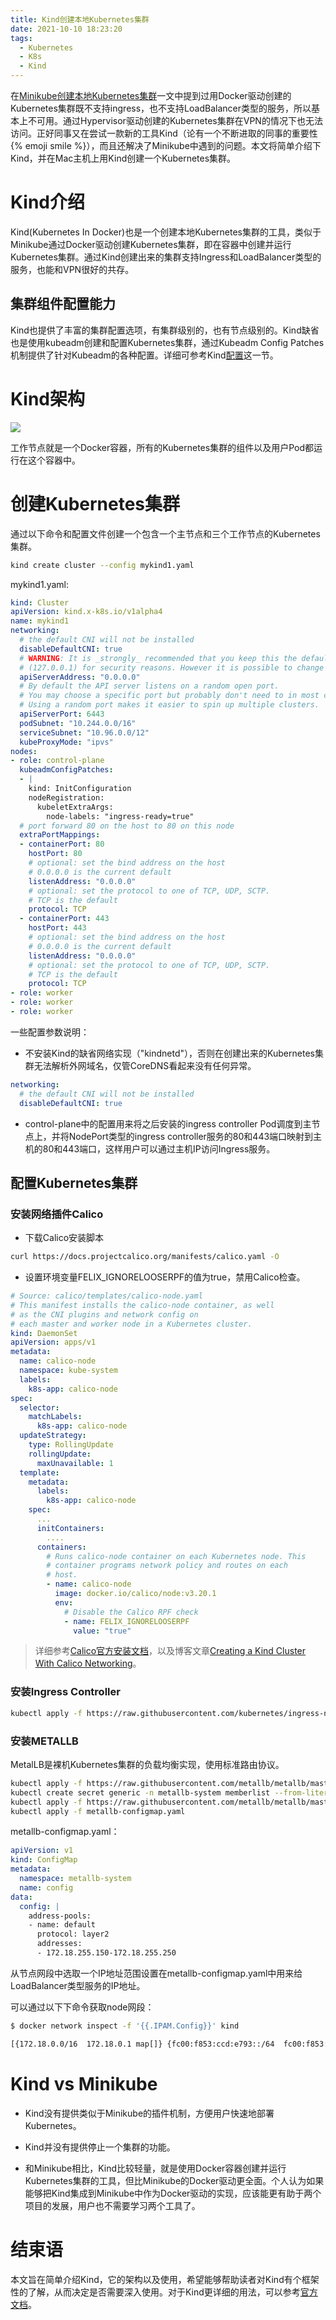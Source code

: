```yaml
---
title: Kind创建本地Kubernetes集群
date: 2021-10-10 18:23:20
tags:
  - Kubernetes
  - K8s
  - Kind
---
```


在[Minikube创建本地Kubernetes集群][1]一文中提到过用Docker驱动创建的Kubernetes集群既不支持ingress，也不支持LoadBalancer类型的服务，所以基本上不可用。通过Hypervisor驱动创建的Kubernetes集群在VPN的情况下也无法访问。正好同事又在尝试一款新的工具Kind（论有一个不断进取的同事的重要性{% emoji smile %}），而且还解决了Minikube中遇到的问题。本文将简单介绍下Kind，并在Mac主机上用Kind创建一个Kubernetes集群。
<!-- more -->

# Kind介绍
Kind(Kubernetes In Docker)也是一个创建本地Kubernetes集群的工具，类似于Minikube通过Docker驱动创建Kubernetes集群，即在容器中创建并运行Kubernetes集群。通过Kind创建出来的集群支持Ingress和LoadBalancer类型的服务，也能和VPN很好的共存。

## 集群组件配置能力
Kind也提供了丰富的集群配置选项，有集群级别的，也有节点级别的。Kind缺省也是使用kubeadm创建和配置Kubernetes集群，通过Kubeadm Config Patches机制提供了针对Kubeadm的各种配置。详细可参考Kind[配置][3]这一节。

# Kind架构
![](1.png)

工作节点就是一个Docker容器，所有的Kubernetes集群的组件以及用户Pod都运行在这个容器中。

# 创建Kubernetes集群
通过以下命令和配置文件创建一个包含一个主节点和三个工作节点的Kubernetes集群。

```bash
kind create cluster --config mykind1.yaml
```

mykind1.yaml:
```yaml
kind: Cluster
apiVersion: kind.x-k8s.io/v1alpha4
name: mykind1
networking:
  # the default CNI will not be installed
  disableDefaultCNI: true
  # WARNING: It is _strongly_ recommended that you keep this the default
  # (127.0.0.1) for security reasons. However it is possible to change this.
  apiServerAddress: "0.0.0.0"
  # By default the API server listens on a random open port.
  # You may choose a specific port but probably don't need to in most cases.
  # Using a random port makes it easier to spin up multiple clusters.
  apiServerPort: 6443
  podSubnet: "10.244.0.0/16"
  serviceSubnet: "10.96.0.0/12"
  kubeProxyMode: "ipvs"
nodes:
- role: control-plane
  kubeadmConfigPatches:
  - |
    kind: InitConfiguration
    nodeRegistration:
      kubeletExtraArgs:
        node-labels: "ingress-ready=true"
  # port forward 80 on the host to 80 on this node
  extraPortMappings:
  - containerPort: 80
    hostPort: 80
    # optional: set the bind address on the host
    # 0.0.0.0 is the current default
    listenAddress: "0.0.0.0"
    # optional: set the protocol to one of TCP, UDP, SCTP.
    # TCP is the default
    protocol: TCP
  - containerPort: 443
    hostPort: 443
    # optional: set the bind address on the host
    # 0.0.0.0 is the current default
    listenAddress: "0.0.0.0"
    # optional: set the protocol to one of TCP, UDP, SCTP.
    # TCP is the default
    protocol: TCP
- role: worker
- role: worker
- role: worker
```

一些配置参数说明：
+ 不安装Kind的缺省网络实现（"kindnetd"），否则在创建出来的Kubernetes集群无法解析外网域名，仅管CoreDNS看起来没有任何异常。
```yaml
networking:
  # the default CNI will not be installed
  disableDefaultCNI: true
```

+ control-plane中的配置用来将之后安装的ingress controller Pod调度到主节点上，并将NodePort类型的ingress controller服务的80和443端口映射到主机的80和443端口，这样用户可以通过主机IP访问Ingress服务。

## 配置Kubernetes集群

### 安装网络插件Calico
+ 下载Calico安装脚本
```bash
curl https://docs.projectcalico.org/manifests/calico.yaml -O
```

+ 设置环境变量FELIX_IGNORELOOSERPF的值为true，禁用Calico检查。
```yaml
# Source: calico/templates/calico-node.yaml
# This manifest installs the calico-node container, as well
# as the CNI plugins and network config on
# each master and worker node in a Kubernetes cluster.
kind: DaemonSet
apiVersion: apps/v1
metadata:
  name: calico-node
  namespace: kube-system
  labels:
    k8s-app: calico-node
spec:
  selector:
    matchLabels:
      k8s-app: calico-node
  updateStrategy:
    type: RollingUpdate
    rollingUpdate:
      maxUnavailable: 1
  template:
    metadata:
      labels:
        k8s-app: calico-node
    spec:
      ...
      initContainers:
        ....
      containers:
        # Runs calico-node container on each Kubernetes node. This
        # container programs network policy and routes on each
        # host.
        - name: calico-node
          image: docker.io/calico/node:v3.20.1
          env:
            # Disable the Calico RPF check
            - name: FELIX_IGNORELOOSERPF
              value: "true"
```

> 详细参考[Calico官方安装文档][4]，以及博客文章[Creating a Kind Cluster With Calico Networking][5]。

### 安装Ingress Controller
```bash
kubectl apply -f https://raw.githubusercontent.com/kubernetes/ingress-nginx/main/deploy/static/provider/kind/deploy.yaml
```

### 安装METALLB
MetalLB是裸机Kubernetes集群的负载均衡实现，使用标准路由协议。
```bash
kubectl apply -f https://raw.githubusercontent.com/metallb/metallb/master/manifests/namespace.yaml
kubectl create secret generic -n metallb-system memberlist --from-literal=secretkey="$(openssl rand -base64 128)" 
kubectl apply -f https://raw.githubusercontent.com/metallb/metallb/master/manifests/metallb.yaml
kubectl apply -f metallb-configmap.yaml
```

metallb-configmap.yaml：
```yaml
apiVersion: v1
kind: ConfigMap
metadata:
  namespace: metallb-system
  name: config
data:
  config: |
    address-pools:
    - name: default
      protocol: layer2
      addresses:
      - 172.18.255.150-172.18.255.250
```
从节点网段中选取一个IP地址范围设置在metallb-configmap.yaml中用来给LoadBalancer类型服务的IP地址。

可以通过以下下命令获取node网段：
```bash
$ docker network inspect -f '{{.IPAM.Config}}' kind

[{172.18.0.0/16  172.18.0.1 map[]} {fc00:f853:ccd:e793::/64  fc00:f853:ccd:e793::1 map[]}]
```

# Kind vs Minikube
+ Kind没有提供类似于Minikube的插件机制，方便用户快速地部署Kubernetes。

+ Kind并没有提供停止一个集群的功能。

+ 和Minikube相比，Kind比较轻量，就是使用Docker容器创建并运行Kubernetes集群的工具，但比Minikube的Docker驱动更全面。个人认为如果能够把Kind集成到Minikube中作为Docker驱动的实现，应该能更有助于两个项目的发展，用户也不需要学习两个工具了。

# 结束语
本文旨在简单介绍Kind，它的架构以及使用，希望能够帮助读者对Kind有个框架性的了解，从而决定是否需要深入使用。对于Kind更详细的用法，可以参考[官方文档][2]。

[1]: https://www.mikesay.com/2021/10/06/create-kubernetes-minikube/
[2]: https://kind.sigs.k8s.io/
[3]: https://kind.sigs.k8s.io/docs/user/configuration/
[4]: https://docs.projectcalico.org/getting-started/kubernetes/self-managed-onprem/onpremises#install-calico-with-kubernetes-api-datastore-50-nodes-or-less
[5]: https://alexbrand.dev/post/creating-a-kind-cluster-with-calico-networking/